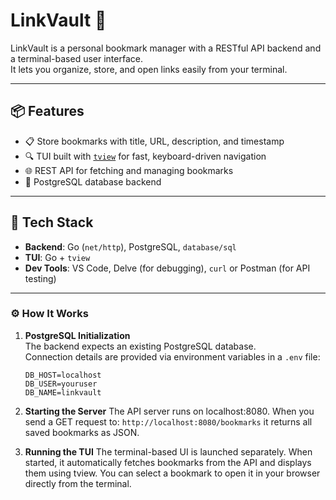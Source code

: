 # LinkVault 🔖

LinkVault is a personal bookmark manager with a RESTful API backend and a terminal-based user interface.  
It lets you organize, store, and open links easily from your terminal.

---

## 📦 Features

- 📋 Store bookmarks with title, URL, description, and timestamp
- 🔍 TUI built with [`tview`](https://github.com/rivo/tview) for fast, keyboard-driven navigation
- 🌐 REST API for fetching and managing bookmarks
- 🧱 PostgreSQL database backend

---

## 🧰 Tech Stack

- **Backend**: Go (`net/http`), PostgreSQL, `database/sql`
- **TUI**: Go + `tview`
- **Dev Tools**: VS Code, Delve (for debugging), `curl` or Postman (for API testing)

---

### ⚙️ How It Works

1. **PostgreSQL Initialization**  
   The backend expects an existing PostgreSQL database.  
   Connection details are provided via environment variables in a `.env` file:

   ```env
   DB_HOST=localhost
   DB_USER=youruser
   DB_NAME=linkvault
   ```

2. **Starting the Server**
    The API server runs on localhost:8080. When you send a GET request to:
    ``` http://localhost:8080/bookmarks ``` 
    it returns all saved bookmarks as JSON.

3. **Running the TUI**
    The terminal-based UI is launched separately. When started, it automatically fetches bookmarks from the API and displays them using tview.
    You can select a bookmark to open it in your browser directly from the terminal.

